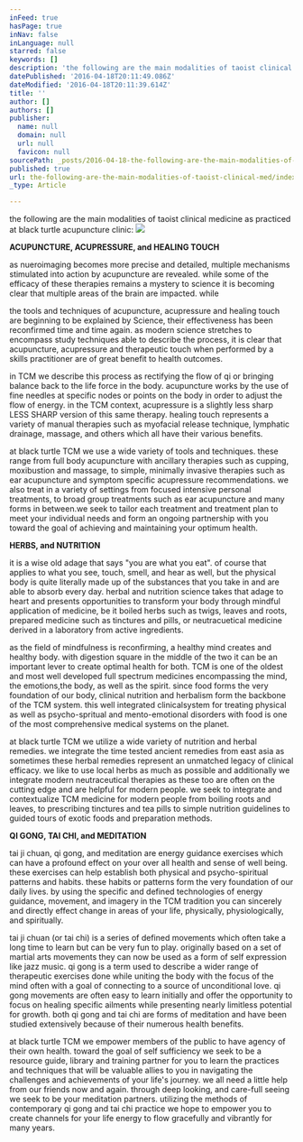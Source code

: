 ```yaml
---
inFeed: true
hasPage: true
inNav: false
inLanguage: null
starred: false
keywords: []
description: 'the following are the main modalities of taoist clinical medicine as practiced at black turtle acupuncture clinic:'
datePublished: '2016-04-18T20:11:49.086Z'
dateModified: '2016-04-18T20:11:39.614Z'
title: ''
author: []
authors: []
publisher:
  name: null
  domain: null
  url: null
  favicon: null
sourcePath: _posts/2016-04-18-the-following-are-the-main-modalities-of-taoist-clinical-med.md
published: true
url: the-following-are-the-main-modalities-of-taoist-clinical-med/index.html
_type: Article

---
```

the following are the main modalities of taoist clinical medicine as practiced at black turtle acupuncture clinic:
![](https://the-grid-user-content.s3-us-west-2.amazonaws.com/3393a14f-e336-43ae-8067-fb95a5ce682a.jpg)

**ACUPUNCTURE, ACUPRESSURE, and HEALING TOUCH**

as nueroimaging becomes more precise and detailed, multiple mechanisms stimulated into action by acupuncture are revealed. while some of the efficacy of these therapies remains a mystery to science it is becoming clear that multiple areas of the brain are impacted. while 

the tools and techniques of acupuncture, acupressure and healing touch are beginning to be explained by Science, their effectiveness has been reconfirmed time and time again. as modern science stretches to encompass study techniques able to describe the process, it is clear that acupuncture, acupressure and therapeutic touch when performed by a skills practitioner are of great benefit to health outcomes.

in TCM we describe this process as rectifying the flow of qi or bringing balance back to the life force in the body. acupuncture works by the use of fine needles at specific nodes or points on the body in order to adjust the flow of energy. in the TCM context, acupressure is a slightly less sharp LESS SHARP version of this same therapy. healing touch represents a variety of manual therapies such as myofacial release technique, lymphatic drainage, massage, and others which all have their various benefits.

at black turtle TCM we use a wide variety of tools and techniques. these range from full body acupuncture with ancillary therapies such as cupping, moxibustion and massage, to simple, minimally invasive therapies such as ear acupuncture and symptom specific acupressure recommendations. we also treat in a variety of settings from focused intensive personal treatments, to broad group treatments such as ear acupuncture and many forms in between.we seek to tailor each treatment and treatment plan to meet your individual needs and form an ongoing partnership with you toward the goal of achieving and maintaining your optimum health.

**HERBS, and NUTRITION**

it is a wise old adage that says "you are what you eat". of course that applies to what you see, touch, smell, and hear as well, but the physical body is quite literally made up of the substances that you take in and are able to absorb every day. herbal and nutrition science takes that adage to heart and presents opportunities to transform your body through mindful application of medicine, be it boiled herbs such as twigs, leaves and roots, prepared medicine such as tinctures and pills, or neutracuetical medicine derived in a laboratory from active ingredients.

as the field of mindfulness is reconfirming, a healthy mind creates and healthy body. with digestion square in the middle of the two it can be an important lever to create optimal health for both. TCM is one of the oldest and most well developed full spectrum medicines encompassing the mind, the emotions,the body, as well as the spirit. since food forms the very foundation of our body, clinical nutrition and herbalism form the backbone of the TCM system. this well integrated clinicalsystem for treating physical as well as psycho-spritual and mento-emotional disorders with food is one of the most comprehensive medical systems on the planet.

at black turtle TCM we utilize a wide variety of nutrition and herbal remedies. we integrate the time tested ancient remedies from east asia as sometimes these herbal remedies represent an unmatched legacy of clinical efficacy. we like to use local herbs as much as possible and additionally we integrate modern neutraceutical therapies as these too are often on the cutting edge and are helpful for modern people. we seek to integrate and contextualize TCM medicine for modern people from boiling roots and leaves, to prescribing tinctures and tea pills to simple nutrition guidelines to guided tours of exotic foods and preparation methods.

**QI GONG, TAI CHI, and MEDITATION**

tai ji chuan, qi gong, and meditation are energy guidance exercises which can have a profound effect on your over all health and sense of well being. these exercises can help establish both physical and psycho-spiritual patterns and habits. these habits or patterns form the very foundation of our daily lives. by using the specific and defined technologies of energy guidance, movement, and imagery in the TCM tradition you can sincerely and directly effect change in areas of your life, physically, physiologically, and spiritually.

tai ji chuan (or tai chi) is a series of defined movements which often take a long time to learn but can be very fun to play. originally based on a set of martial arts movements they can now be used as a form of self expression like jazz music. qi gong is a term used to describe a wider range of therapeutic exercises done while uniting the body with the focus of the mind often with a goal of connecting to a source of unconditional love. qi gong movements are often easy to learn initially and offer the opportunity to focus on healing specific ailments while presenting nearly limitless potential for growth. both qi gong and tai chi are forms of meditation and have been studied extensively because of their numerous health benefits.

at black turtle TCM we empower members of the public to have agency of their own health. toward the goal of self sufficiency we seek to be a resource guide, library and training partner for you to learn the practices and techniques that will be valuable allies to you in navigating the challenges and achievements of your life's journey. we all need a little help from our friends now and again. through deep looking, and care-full seeing we seek to be your meditation partners. utilizing the methods of contemporary qi gong and tai chi practice we hope to empower you to create channels for your life energy to flow gracefully and vibrantly for many years.